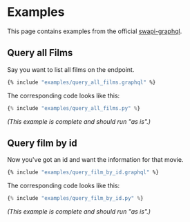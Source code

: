 # Examples

This page contains examples from the official [swapi-graphql](https://github.com/graphql/swapi-graphql).

## Query all Films

Say you want to list all films on the endpoint.

```graphql 
{% include "examples/query_all_films.graphql" %}
```

The corresponding code looks like this:

```python 
{% include "examples/query_all_films.py" %}
```

_(This example is complete and should run "as is".)_


## Query film by id

Now you've got an id and want the information for that movie.

```graphql 
{% include "examples/query_film_by_id.graphql" %}
```

The corresponding code looks like this:

```python 
{% include "examples/query_film_by_id.py" %}
```

_(This example is complete and should run "as is".)_